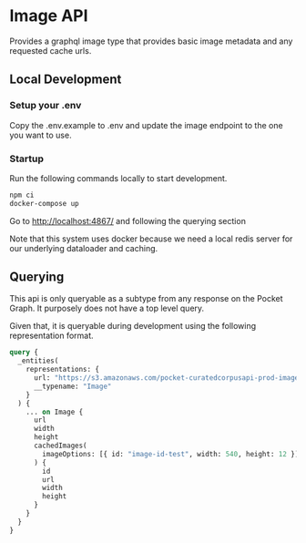 # Image API

Provides a graphql image type that provides basic image metadata and any requested cache urls.

## Local Development

### Setup your .env

Copy the .env.example to .env and update the image endpoint to the one you want to use.

### Startup

Run the following commands locally to start development.

```bash
npm ci
docker-compose up
```

Go to [http://localhost:4867/](http://localhost:4867/) and following the querying section

Note that this system uses docker because we need a local redis server for our underlying dataloader and caching.

## Querying

This api is only queryable as a subtype from any response on the Pocket Graph. It purposely does not have a top level query.

Given that, it is queryable during development using the following representation format.

```graphql
query {
  _entities(
    representations: {
      url: "https://s3.amazonaws.com/pocket-curatedcorpusapi-prod-images/fc2283a2-63d5-4c5c-995b-36bb5b054f47.jpeg"
      __typename: "Image"
    }
  ) {
    ... on Image {
      url
      width
      height
      cachedImages(
        imageOptions: [{ id: "image-id-test", width: 540, height: 12 }]
      ) {
        id
        url
        width
        height
      }
    }
  }
}
```
